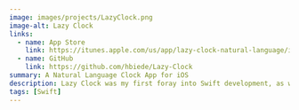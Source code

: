 ```yaml
---
image: images/projects/LazyClock.png
image-alt: Lazy Clock
links: 
  - name: App Store
    link: https://itunes.apple.com/us/app/lazy-clock-natural-language/id1421644784
  - name: GitHub
    link: https://github.com/hbiede/Lazy-Clock
summary: A Natural Language Clock App for iOS
description: Lazy Clock was my first foray into Swift development, as well as my first interactions with the App Store Developer portal known as App Store Connect.
tags: [Swift]
---
```

